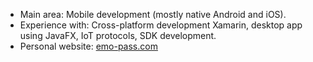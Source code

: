 * Main area: Mobile development (mostly native Android and iOS).
* Experience with: Cross-platform development Xamarin, desktop app using JavaFX, IoT protocols, SDK development.
* Personal website: [emo-pass.com](https://emo-pass.com)
